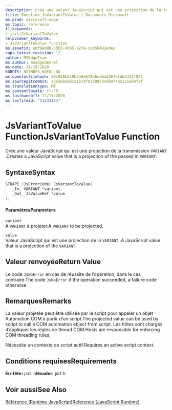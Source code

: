 ```yaml
---
description: Crée une valeur JavaScript qui est une projection de la transmission `VARIANT` .
title: Fonction JsVariantToValue | Documents Microsoft
ms.prod: microsoft-edge
ms.topic: reference
f1_keywords:
- jsrt/JsVariantToValue
helpviewer_keywords:
- JsVariantToValue function
ms.assetid: e8f9eb8b-55b3-4b65-927e-cad5b482edee
caps.latest.revision: 12
author: MSEdgeTeam
ms.author: msedgedevrel
ms.date: 11/19/2020
ROBOTS: NOINDEX,NOFOLLOW
ms.openlocfilehash: 58c928b519b5a9a678b6cd6ad367e1db2332f021
ms.sourcegitcommit: a35a6b5bbc21b7df61d08cbc6b074b5325ad4fef
ms.translationtype: MT
ms.contentlocale: fr-FR
ms.lasthandoff: 12/17/2020
ms.locfileid: "11233123"
---
```

# <span data-ttu-id="58f1d-103">JsVariantToValue Function</span><span class="sxs-lookup"><span data-stu-id="58f1d-103">JsVariantToValue Function</span></span>

<span data-ttu-id="58f1d-104">Crée une valeur JavaScript qui est une projection de la transmission `VARIANT` .</span><span class="sxs-lookup"><span data-stu-id="58f1d-104">Creates a JavaScript value that is a projection of the passed in `VARIANT`.</span></span>  
  
## <span data-ttu-id="58f1d-105">Syntaxe</span><span class="sxs-lookup"><span data-stu-id="58f1d-105">Syntax</span></span>  
  
```cpp  
STDAPI_(JsErrorCode) JsVariantToValue(  
   _In_ VARIANT *variant,  
   _Out_ JsValueRef *value  
);  
```  
  
#### <span data-ttu-id="58f1d-106">Paramètres</span><span class="sxs-lookup"><span data-stu-id="58f1d-106">Parameters</span></span>  
 `variant`  
 <span data-ttu-id="58f1d-107">A `VARIANT` à projeter.</span><span class="sxs-lookup"><span data-stu-id="58f1d-107">A `VARIANT` to be projected.</span></span>  
  
 `value`  
 <span data-ttu-id="58f1d-108">Valeur JavaScript qui est une projection de la `VARIANT` .</span><span class="sxs-lookup"><span data-stu-id="58f1d-108">A JavaScript value that is a projection of the `VARIANT`.</span></span>  
  
## <span data-ttu-id="58f1d-109">Valeur renvoyée</span><span class="sxs-lookup"><span data-stu-id="58f1d-109">Return Value</span></span>  
 <span data-ttu-id="58f1d-110">Le code `JsNoError` en cas de réussite de l’opération, dans le cas contraire.</span><span class="sxs-lookup"><span data-stu-id="58f1d-110">The code `JsNoError` if the operation succeeded, a failure code otherwise.</span></span>  
  
## <span data-ttu-id="58f1d-111">Remarques</span><span class="sxs-lookup"><span data-stu-id="58f1d-111">Remarks</span></span>  
 <span data-ttu-id="58f1d-112">La valeur projetée peut être utilisée par le script pour appeler un objet Automation COM à partir d’un script.</span><span class="sxs-lookup"><span data-stu-id="58f1d-112">The projected value can be used by script to call a COM automation object from script.</span></span> <span data-ttu-id="58f1d-113">Les hôtes sont chargés d’appliquer les règles de thread COM.</span><span class="sxs-lookup"><span data-stu-id="58f1d-113">Hosts are responsible for enforcing COM threading rules.</span></span>  
  
 <span data-ttu-id="58f1d-114">Nécessite un contexte de script actif.</span><span class="sxs-lookup"><span data-stu-id="58f1d-114">Requires an active script context.</span></span>  
  
## <span data-ttu-id="58f1d-115">Conditions requises</span><span class="sxs-lookup"><span data-stu-id="58f1d-115">Requirements</span></span>  
 <span data-ttu-id="58f1d-116">**En-tête:** jsrt. h</span><span class="sxs-lookup"><span data-stu-id="58f1d-116">**Header:** jsrt.h</span></span>  
  
## <span data-ttu-id="58f1d-117">Voir aussi</span><span class="sxs-lookup"><span data-stu-id="58f1d-117">See Also</span></span>  
 [<span data-ttu-id="58f1d-118">Référence (Runtime JavaScript)</span><span class="sxs-lookup"><span data-stu-id="58f1d-118">Reference (JavaScript Runtime)</span></span>](../chakra-hosting/reference-javascript-runtime.md)
